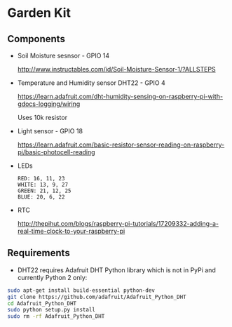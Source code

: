 # Garden Kit

## Components

- Soil Moisture sesnsor - GPIO 14
    
    http://www.instructables.com/id/Soil-Moisture-Sensor-1/?ALLSTEPS

- Temperature and Humidity sensor DHT22 - GPIO 4

    https://learn.adafruit.com/dht-humidity-sensing-on-raspberry-pi-with-gdocs-logging/wiring
    
    Uses 10k resistor

- Light sensor - GPIO 18

    https://learn.adafruit.com/basic-resistor-sensor-reading-on-raspberry-pi/basic-photocell-reading

- LEDs

    ```
    RED: 16, 11, 23
    WHITE: 13, 9, 27
    GREEN: 21, 12, 25
    BLUE: 20, 6, 22
    ```

- RTC

    http://thepihut.com/blogs/raspberry-pi-tutorials/17209332-adding-a-real-time-clock-to-your-raspberry-pi

## Requirements

- DHT22 requires Adafruit DHT Python library which is not in PyPi and currently Python 2 only:

```bash
sudo apt-get install build-essential python-dev
git clone https://github.com/adafruit/Adafruit_Python_DHT
cd Adafruit_Python_DHT
sudo python setup.py install
sudo rm -rf Adafruit_Python_DHT
```
